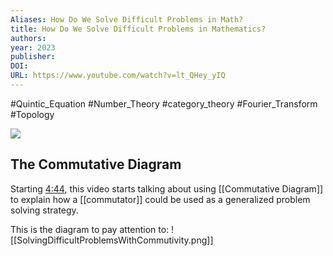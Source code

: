 ```yaml
---
Aliases: How Do We Solve Difficult Problems in Math?
title: How Do We Solve Difficult Problems in Mathematics?
authors: 
year: 2023
publisher: 
DOI: 
URL: https://www.youtube.com/watch?v=lt_QHey_yIQ
---
```

#Quintic_Equation #Number_Theory #category_theory #Fourier_Transform #Topology

![](https://www.youtube.com/watch?v=lt_QHey_yIQ)

## The Commutative Diagram
Starting [4:44](https://youtu.be/lt_QHey_yIQ?t=284), this video starts talking about using [[Commutative Diagram]] to explain how a [[commutator]] could be used as a generalized problem solving strategy.

This is the diagram to pay attention to:
![[SolvingDifficultProblemsWithCommutivity.png]]

